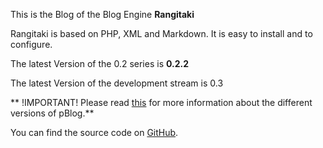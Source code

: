 This is the Blog of the Blog Engine **Rangitaki**

Rangitaki is based on PHP, XML and Markdown. It is easy to install and to configure.

The latest Version of the 0.2 series is **0.2.2**

The latest Version of the development stream is 0.3

** !IMPORTANT! Please read [this](index.php?article=About-the-Future-of-pBlog) for more information about the different versions of pBlog.**

You can find the source code on [GitHub](https://github.com/mmk2410/Rangitaki).
